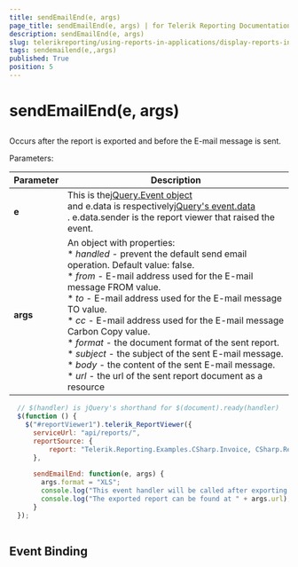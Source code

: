 ```yaml
---
title: sendEmailEnd(e, args)
page_title: sendEmailEnd(e, args) | for Telerik Reporting Documentation
description: sendEmailEnd(e, args)
slug: telerikreporting/using-reports-in-applications/display-reports-in-applications/web-application/html5-report-viewer/api-reference/reportviewer/events/sendemailend(e,-args)
tags: sendemailend(e,,args)
published: True
position: 5
---
```


# sendEmailEnd(e, args)



## 

Occurs after the report is exported and before the E-mail message is sent.


Parameters:



| Parameter | Description |
| ------ | ------ |
| __e__ |This is the[jQuery.Event object<br/>](https://api.jquery.com/category/events/event-object/<br/>)and e.data is respectively[jQuery's event.data<br/>](https://api.jquery.com/event.data/<br/>). e.data.sender is the report viewer that raised the event.|
| __args__ |An object with properties:<br/>*  *handled* - prevent the default send email operation. Default value: false.<br/>*  *from* - E-mail address used for the E-mail message FROM value.<br/>*  *to* - E-mail address used for the E-mail message TO value.<br/>*  *cc* - E-mail address used for the E-mail message Carbon Copy value.<br/>*  *format* - the document format of the sent report.<br/>*  *subject* - the subject of the sent E-mail message.<br/>*  *body* - the content of the sent E-mail message.<br/>*  *url* - the url of the sent report document as a resource|




	
````js
  // $(handler) is jQuery's shorthand for $(document).ready(handler)
  $(function () {
    $("#reportViewer1").telerik_ReportViewer({
      serviceUrl: "api/reports/",
      reportSource: {
          report: "Telerik.Reporting.Examples.CSharp.Invoice, CSharp.ReportLibrary"
      },
      
      sendEmailEnd: function(e, args) {
        args.format = "XLS";
        console.log("This event handler will be called after exporting the report.");
        console.log("The exported report can be found at " + args.url); 
      }
  });
          
````




## Event Binding
